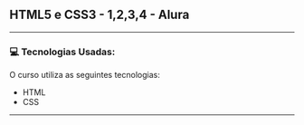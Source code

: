 ## HTML5 e CSS3 - 1,2,3,4 - Alura

--- 

### 💻 Tecnologias Usadas:

O curso utiliza as seguintes tecnologias:

- HTML
- CSS


---